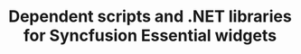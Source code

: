 ---
layout: post
title: Dependent scripts and .NET libraries for Syncfusion Essential widgets
description: Common scripts and .NET libraries for Syncfusion components are listed.
platform: aspnet-core
control: IntroductionScene
documentation: ug
---